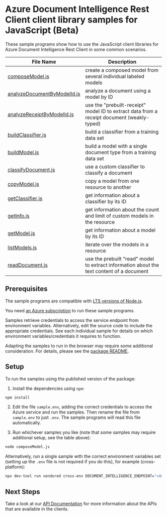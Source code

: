 # Azure Document Intelligence Rest Client client library samples for JavaScript (Beta)

These sample programs show how to use the JavaScript client libraries for Azure Document Intelligence Rest Client in some common scenarios.

| **File Name**                                           | **Description**                                                                            |
| ------------------------------------------------------- | ------------------------------------------------------------------------------------------ |
| [composeModel.js][composemodel]                         | create a composed model from several individual labeled models                             |
| [analyzeDocumentByModelId.js][analyzedocumentbymodelid] | analyze a document using a model by ID                                                     |
| [analyzeReceiptByModelId.js][analyzereceiptbymodelid]   | use the "prebuilt-receipt" model ID to extract data from a receipt document (weakly-typed) |
| [buildClassifier.js][buildclassifier]                   | build a classifier from a training data set                                                |
| [buildModel.js][buildmodel]                             | build a model with a single document type from a training data set                         |
| [classifyDocument.js][classifydocument]                 | use a custom classifier to classify a document                                             |
| [copyModel.js][copymodel]                               | copy a model from one resource to another                                                  |
| [getClassifier.js][getclassifier]                       | get information about a classifier by its ID                                               |
| [getInfo.js][getinfo]                                   | get information about the count and limit of custom models in the resource                 |
| [getModel.js][getmodel]                                 | get information about a model by its ID                                                    |
| [listModels.js][listmodels]                             | iterate over the models in a resource                                                      |
| [readDocument.js][readdocument]                         | use the prebuilt "read" model to extract information about the text content of a document  |

## Prerequisites

The sample programs are compatible with [LTS versions of Node.js](https://github.com/nodejs/release#release-schedule).

You need [an Azure subscription][freesub] to run these sample programs.

Samples retrieve credentials to access the service endpoint from environment variables. Alternatively, edit the source code to include the appropriate credentials. See each individual sample for details on which environment variables/credentials it requires to function.

Adapting the samples to run in the browser may require some additional consideration. For details, please see the [package README][package].

## Setup

To run the samples using the published version of the package:

1. Install the dependencies using `npm`:

```bash
npm install
```

2. Edit the file `sample.env`, adding the correct credentials to access the Azure service and run the samples. Then rename the file from `sample.env` to just `.env`. The sample programs will read this file automatically.

3. Run whichever samples you like (note that some samples may require additional setup, see the table above):

```bash
node composeModel.js
```

Alternatively, run a single sample with the correct environment variables set (setting up the `.env` file is not required if you do this), for example (cross-platform):

```bash
npx dev-tool run vendored cross-env DOCUMENT_INTELLIGENCE_ENDPOINT="<document intelligence endpoint>" DOCUMENT_INTELLIGENCE_API_KEY="<document intelligence api key>" PURCHASE_ORDER_SUPPLIES_SAS_URL="<purchase order supplies sas url>" PURCHASE_ORDER_EQUIPMENT_SAS_URL="<purchase order equipment sas url>" PURCHASE_ORDER_FURNITURE_SAS_URL="<purchase order furniture sas url>" PURCHASE_ORDER_CLEANING_SUPPLIES_SAS_URL="<purchase order cleaning supplies sas url>" node composeModel.js
```

## Next Steps

Take a look at our [API Documentation][apiref] for more information about the APIs that are available in the clients.

[composemodel]: https://github.com/Azure/azure-sdk-for-js/blob/main/sdk/documentintelligence/ai-document-intelligence-rest/samples/v1-beta/javascript/composeModel.js
[analyzedocumentbymodelid]: https://github.com/Azure/azure-sdk-for-js/blob/main/sdk/documentintelligence/ai-document-intelligence-rest/samples/v1-beta/javascript/analyzeDocumentByModelId.js
[analyzereceiptbymodelid]: https://github.com/Azure/azure-sdk-for-js/blob/main/sdk/documentintelligence/ai-document-intelligence-rest/samples/v1-beta/javascript/analyzeReceiptByModelId.js
[buildclassifier]: https://github.com/Azure/azure-sdk-for-js/blob/main/sdk/documentintelligence/ai-document-intelligence-rest/samples/v1-beta/javascript/buildClassifier.js
[buildmodel]: https://github.com/Azure/azure-sdk-for-js/blob/main/sdk/documentintelligence/ai-document-intelligence-rest/samples/v1-beta/javascript/buildModel.js
[classifydocument]: https://github.com/Azure/azure-sdk-for-js/blob/main/sdk/documentintelligence/ai-document-intelligence-rest/samples/v1-beta/javascript/classifyDocument.js
[copymodel]: https://github.com/Azure/azure-sdk-for-js/blob/main/sdk/documentintelligence/ai-document-intelligence-rest/samples/v1-beta/javascript/copyModel.js
[getclassifier]: https://github.com/Azure/azure-sdk-for-js/blob/main/sdk/documentintelligence/ai-document-intelligence-rest/samples/v1-beta/javascript/getClassifier.js
[getinfo]: https://github.com/Azure/azure-sdk-for-js/blob/main/sdk/documentintelligence/ai-document-intelligence-rest/samples/v1-beta/javascript/getInfo.js
[getmodel]: https://github.com/Azure/azure-sdk-for-js/blob/main/sdk/documentintelligence/ai-document-intelligence-rest/samples/v1-beta/javascript/getModel.js
[listmodels]: https://github.com/Azure/azure-sdk-for-js/blob/main/sdk/documentintelligence/ai-document-intelligence-rest/samples/v1-beta/javascript/listModels.js
[readdocument]: https://github.com/Azure/azure-sdk-for-js/blob/main/sdk/documentintelligence/ai-document-intelligence-rest/samples/v1-beta/javascript/readDocument.js
[apiref]: https://docs.microsoft.com/javascript/api/@azure-rest/ai-document-intelligence
[freesub]: https://azure.microsoft.com/free/
[package]: https://github.com/Azure/azure-sdk-for-js/tree/main/sdk/documentintelligence/ai-document-intelligence-rest/README.md
